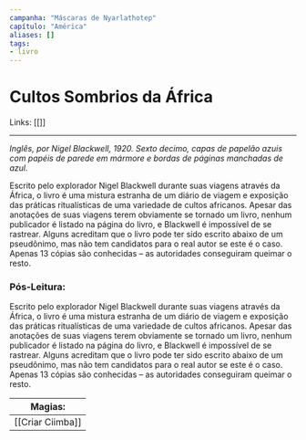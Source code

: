 ```yaml
---
campanha: "Máscaras de Nyarlathotep"
capítulo: "América"
aliases: []
tags: 
- livro
---
```


# Cultos Sombrios da África

Links: [[]]

---
*Inglês, por Nigel Blackwell, 1920. Sexto decimo, capas de papelão azuis com papéis de parede em mármore e bordas de páginas manchadas de azul.*

Escrito pelo explorador Nigel Blackwell durante suas viagens através da África, o livro é uma mistura estranha de um diário de viagem e exposição das práticas ritualísticas de uma variedade de cultos africanos. Apesar das anotações de suas viagens terem obviamente se tornado um livro, nenhum publicador é listado na página do livro, e Blackwell é impossível de se rastrear. Alguns acreditam que o livro pode ter sido escrito abaixo de um pseudônimo, mas não tem candidatos para o real autor se este é o caso. Apenas 13 cópias são conhecidas – as autoridades conseguiram queimar o resto.

### **Pós-Leitura**: 
Escrito pelo explorador Nigel Blackwell durante suas viagens através da África, o livro é uma mistura estranha de um diário de viagem e exposição das práticas ritualísticas de uma variedade de cultos africanos. Apesar das anotações de suas viagens terem obviamente se tornado um livro, nenhum publicador é listado na página do livro, e Blackwell é impossível de se rastrear. Alguns acreditam que o livro pode ter sido escrito abaixo de um pseudônimo, mas não tem candidatos para o real autor se este é o caso. Apenas 13 cópias são conhecidas – as autoridades conseguiram queimar o resto.

|               **Magias:**                |
|:----------------------------------------:|
|              [[Criar Ciimba]]              |
